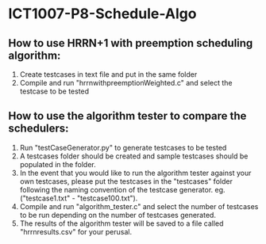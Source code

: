 # ICT1007-P8-Schedule-Algo

## How to use HRRN+1 with preemption scheduling algorithm:
1. Create testcases in text file and put in the same folder
2. Compile and run "hrrnwithpreemptionWeighted.c" and select the testcase to be tested

## How to use the algorithm tester to compare the schedulers:
1. Run "testCaseGenerator.py" to generate testcases to be tested
2. A testcases folder should be created and sample testcases should be populated in the folder.
3. In the event that you would like to run the algorithm tester against your own testcases, please put the testcases in the "testcases" folder following the naming convention of the testcase generator. eg. ("testcase1.txt" - "testcase100.txt").
4. Compile and run "algorithm_tester.c" and select the number of testcases to be run depending on the number of testcases generated.
5. The results of the algorithm tester will be saved to a file called "hrrnresults.csv" for your perusal.
